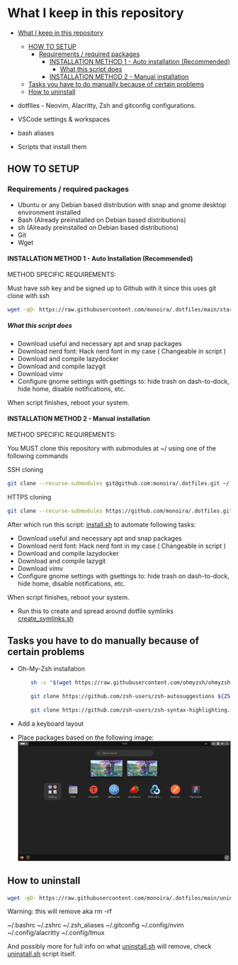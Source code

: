 # What I keep in this repository

<!--toc:start-->

- [What I keep in this repository](#what-i-keep-in-this-repository)

  - [HOW TO SETUP](#how-to-setup)
    - [Requirements / required packages](#requirements-required-packages)
      - [INSTALLATION METHOD 1 - Auto installation (Recommended)](#installation-method-1-auto-installation-recommended)
        - [What this script does](#what-this-script-does)
      - [INSTALLATION METHOD 2 - Manual installation](#installation-method-2-manual-installation)
  - [Tasks you have to do manually because of certain problems](#tasks-you-have-to-do-manually-because-of-certain-problems)
  - [How to uninstall](#how-to-uninstall)
  <!--toc:end-->

- dotfiles - Neovim, Alacritty, Zsh and gitconfig configurations.
- VSCode settings & workspaces
- bash aliases
- Scripts that install them

## HOW TO SETUP

### Requirements / required packages

- Ubuntu or any Debian based distribution with snap and
  gnome desktop environment installed
- Bash (Already preinstalled on Debian based distributions)
- sh (Already preinstalled on Debian based distributions)
- Git
- Wget

#### INSTALLATION METHOD 1 - Auto Installation (Recommended)

METHOD SPECIFIC REQUIREMENTS:

Must have ssh key and be signed up to Github with it
since this uses git clone with ssh

```bash
wget -qO- https://raw.githubusercontent.com/monoira/.dotfiles/main/start.sh | bash
```

##### What this script does

- Download useful and necessary apt and snap packages
- Download nerd font: Hack nerd font in my case ( Changeable in script )
- Download and compile lazydocker
- Download and compile lazygit
- Download vimv
- Configure gnome settings with gsettings to:
  hide trash on dash-to-dock, hide home, disable notifications, etc.

When script finishes, reboot your system.

#### INSTALLATION METHOD 2 - Manual installation

METHOD SPECIFIC REQUIREMENTS:

You MUST clone this repository with submodules at ~/ using one of the following commands

SSH cloning

```bash
git clone --recurse-submodules git@github.com:monoira/.dotfiles.git ~/.dotfiles
```

HTTPS cloning

```bash
git clone --recurse-submodules https://github.com/monoira/.dotfiles.git ~/.dotfiles
```

After which run this script: [install.sh](./install.sh)
to automate following tasks:

- Download useful and necessary apt and snap packages
- Download nerd font: Hack nerd font in my case ( Changeable in script )
- Download and compile lazydocker
- Download and compile lazygit
- Download vimv
- Configure gnome settings with gsettings to:
  hide trash on dash-to-dock, hide home, disable notifications, etc.

When script finishes, reboot your system.

- Run this to create and spread around dotfile symlinks
  [create_symlinks.sh](./create_symlinks.sh)

## Tasks you have to do manually because of certain problems

- Oh-My-Zsh installation

  ```bash
      sh -c "$(wget https://raw.githubusercontent.com/ohmyzsh/ohmyzsh/master/tools/install.sh -O -)"
  ```

  ```bash
      git clone https://github.com/zsh-users/zsh-autosuggestions ${ZSH_CUSTOM:-~/.oh-my-zsh/custom}/plugins/zsh-autosuggestions
  ```

  ```bash
      git clone https://github.com/zsh-users/zsh-syntax-highlighting.git ${ZSH_CUSTOM:-~/.oh-my-zsh/custom}/plugins/zsh-syntax-highlighting
  ```

- Add a keyboard layout
- Place packages based on the following image:
  ![Image of packages on Ubuntu](./_docs/packages.png)

## How to uninstall

```bash
wget -qO- https://raw.githubusercontent.com/monoira/.dotfiles/main/uninstall.sh | bash
```

Warning: this will remove aka rm -rf

~/.bashrc
~/.zshrc
~/.zsh_aliases
~/.gitconfig
~/.config/nvim
~/.config/alacritty
~/.config/tmux

And possibly more
for full info on what [uninstall.sh](./uninstall.sh) will remove,
check [uninstall.sh](./uninstall.sh) script itself.
